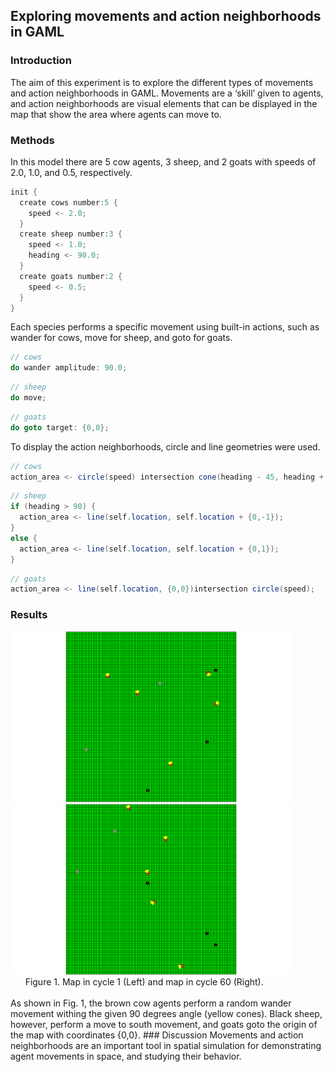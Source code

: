 ## Exploring movements and action neighborhoods in GAML
### Introduction
The aim of this experiment is to explore the different types of movements and action neighborhoods in GAML. 
Movements are a ‘skill’ given to agents, and action neighborhoods are visual elements that can be displayed in the map that show the area where agents can move to.
### Methods
In this model there are 5 cow agents, 3 sheep, and 2 goats with speeds of 2.0, 1.0, and 0.5, respectively. 
```java
init {
  create cows number:5 {
    speed <- 2.0;
  }
  create sheep number:3 {
    speed <- 1.0;
    heading <- 90.0;
  }
  create goats number:2 {
    speed <- 0.5;
  }
}
```
Each species performs a specific movement using built-in actions, such as wander for cows, move for sheep, and goto for goats.
```java
// cows
do wander amplitude: 90.0;
```
```java
// sheep
do move;
```
```java
// goats
do goto target: {0,0};
```
To display the action neighborhoods, circle and line geometries were used.
```java
// cows
action_area <- circle(speed) intersection cone(heading - 45, heading + 45);
```
```java
// sheep
if (heading > 90) {
  action_area <- line(self.location, self.location + {0,-1});
}
else {
  action_area <- line(self.location, self.location + {0,1});
}
```
```java
// goats
action_area <- line(self.location, {0,0})intersection circle(speed);
```
### Results
<div style="flex">
<img src="../Week3/models/snapshots/Farm_model_display_map_cycle_1_time_1730122630157.png" alt="drawing" width="450"/>
<img src="../Week3/models/snapshots/Farm_model_display_map_cycle_61_time_1730122658562.png" alt="drawing" width="450"/>
</div>
&nbsp;&nbsp;&nbsp;&nbsp;&nbsp;&nbsp;Figure 1. Map in cycle 1 (Left) and map in cycle 60 (Right).
<br />
<br />
As shown in Fig. 1, the brown cow agents perform a random wander movement withing the given 90 degrees angle 
(yellow cones). Black sheep, however, perform a move to south movement, and goats goto the origin of the map with coordinates {0,0}. 
### Discussion
Movements and action neighborhoods are an important tool in spatial simulation for demonstrating agent movements in space, and studying their behavior.
